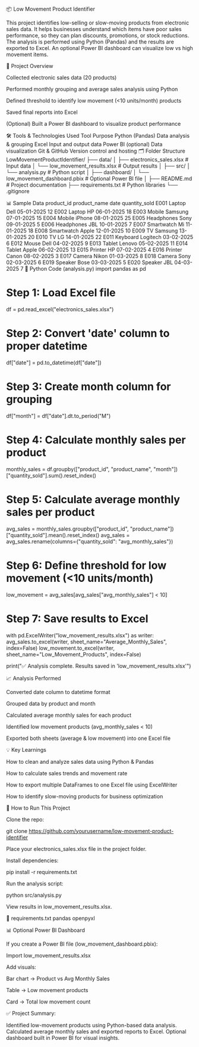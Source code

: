 📦 Low Movement Product Identifier

This project identifies low-selling or slow-moving products from electronic sales data.
It helps businesses understand which items have poor sales performance, so they can plan discounts, promotions, or stock reductions.
The analysis is performed using Python (Pandas) and the results are exported to Excel.
An optional Power BI dashboard can visualize low vs high movement items.

📌 Project Overview

Collected electronic sales data (20 products)

Performed monthly grouping and average sales analysis using Python

Defined threshold to identify low movement (<10 units/month) products

Saved final reports into Excel

(Optional) Built a Power BI dashboard to visualize product performance

🛠 Tools & Technologies Used
Tool	Purpose
Python (Pandas)	Data analysis & grouping
Excel	Input and output data
Power BI (optional)	Data visualization
Git & GitHub	Version control and hosting
🗂 Folder Structure
LowMovementProductIdentifier/
├── data/
│   ├── electronics_sales.xlsx          # Input data
│   └── low_movement_results.xlsx       # Output results
│
├── src/
│   └── analysis.py                     # Python script
│
├── dashboard/
│   └── low_movement_dashboard.pbix     # Optional Power BI file
│
├── README.md                           # Project documentation
├── requirements.txt                    # Python libraries
└── .gitignore

📊 Sample Data
product_id	product_name	date	quantity_sold
E001	Laptop Dell	05-01-2025	12
E002	Laptop HP	06-01-2025	18
E003	Mobile Samsung	07-01-2025	15
E004	Mobile iPhone	08-01-2025	25
E005	Headphones Sony	09-01-2025	5
E006	Headphones JBL	10-01-2025	7
E007	Smartwatch Mi	11-01-2025	18
E008	Smartwatch Apple	12-01-2025	10
E009	TV Samsung	13-01-2025	20
E010	TV LG	14-01-2025	22
E011	Keyboard Logitech	03-02-2025	6
E012	Mouse Dell	04-02-2025	9
E013	Tablet Lenovo	05-02-2025	11
E014	Tablet Apple	06-02-2025	13
E015	Printer HP	07-02-2025	4
E016	Printer Canon	08-02-2025	3
E017	Camera Nikon	01-03-2025	8
E018	Camera Sony	02-03-2025	6
E019	Speaker Bose	03-03-2025	5
E020	Speaker JBL	04-03-2025	7
🧮 Python Code (analysis.py)
import pandas as pd

# Step 1: Load Excel file
df = pd.read_excel("electronics_sales.xlsx")

# Step 2: Convert 'date' column to proper datetime
df["date"] = pd.to_datetime(df["date"])

# Step 3: Create month column for grouping
df["month"] = df["date"].dt.to_period("M")

# Step 4: Calculate monthly sales per product
monthly_sales = df.groupby(["product_id", "product_name", "month"])["quantity_sold"].sum().reset_index()

# Step 5: Calculate average monthly sales per product
avg_sales = monthly_sales.groupby(["product_id", "product_name"])["quantity_sold"].mean().reset_index()
avg_sales = avg_sales.rename(columns={"quantity_sold": "avg_monthly_sales"})

# Step 6: Define threshold for low movement (<10 units/month)
low_movement = avg_sales[avg_sales["avg_monthly_sales"] < 10]

# Step 7: Save results to Excel
with pd.ExcelWriter("low_movement_results.xlsx") as writer:
    avg_sales.to_excel(writer, sheet_name="Average_Monthly_Sales", index=False)
    low_movement.to_excel(writer, sheet_name="Low_Movement_Products", index=False)

print("✅ Analysis complete. Results saved in 'low_movement_results.xlsx'")

📈 Analysis Performed

Converted date column to datetime format

Grouped data by product and month

Calculated average monthly sales for each product

Identified low movement products (avg_monthly_sales < 10)

Exported both sheets (average & low movement) into one Excel file

💡 Key Learnings

How to clean and analyze sales data using Python & Pandas

How to calculate sales trends and movement rate

How to export multiple DataFrames to one Excel file using ExcelWriter

How to identify slow-moving products for business optimization

🚀 How to Run This Project

Clone the repo:

git clone https://github.com/yourusername/low-movement-product-identifier


Place your electronics_sales.xlsx file in the project folder.

Install dependencies:

pip install -r requirements.txt


Run the analysis script:

python src/analysis.py


View results in low_movement_results.xlsx.

🧾 requirements.txt
pandas
openpyxl

📊 Optional Power BI Dashboard

If you create a Power BI file (low_movement_dashboard.pbix):

Import low_movement_results.xlsx

Add visuals:

Bar chart → Product vs Avg Monthly Sales

Table → Low movement products

Card → Total low movement count

✅ Project Summary:

Identified low-movement products using Python-based data analysis.
Calculated average monthly sales and exported reports to Excel.
Optional dashboard built in Power BI for visual insights.
